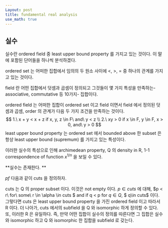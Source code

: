 ```yaml
---
Layout: post
title: fundamental real analysis
use_math: true
---
```


## 실수

실수란 ordered field 중 least upper bound property 를 가지고 있는 것이다. 이 말에 포함된 단어들을 하나씩 분석하겠다.

ordered set 는 어떠한 집합에서 임의의 두 원소 사이에 <, >, = 중 하나의 관계를 가지고 있는 것이다.

field 란 어떤 집합에서 덧셈과 곱셈이 정의되고 그것들이 몇 가지 특성을 만족하는- associative, commutative 등 10가지- 집합이다.

ordered field 는 어떠한 집합이 ordered set 이고 field 이면서 field 에서 정의된 덧셈과 곱셈, order 의 관계가 다음 두 가지 조건을 만족하는 것이다.
$$
1.\ x + y < x + z if x, y, z \in F\ and\ y < z  \\
2.\ xy > 0 if x \in F, y \in F, x > 0, and\ y > 0
$$
least upper bound property 는 ordered set 에서 bounded above 한 subset 은 항상 least upper bound (supremum) 를 가지고 있는 특성이다.

이러한 실수의 특성으로 인해 archimedean property, Q 의 density in R, 1-1 correspondence of function $x^{1/n}$ 을 보일 수 있다.

 

**실수는 존재한다. **

$pf$ 다음과 같이 cuts 을 정의하자. 

cuts 는 Q 의  proper subset 이다. 이것은 not empty 이다. $p \in cuts$ 에 대해, $p < r\ for\ some\ r \in \alpha \in cuts $ and if q < p for $q \in Q$, $ q\in cuts$ 이다. 그렇다면 cuts 은 least upper bound property 을 가진 ordered field 이고 따라서 R 이다. 더 나아가, cuts 에서의 subfield 을 Q 와 isomorphic 하게 정의할 수 있다. 또, 이러한 R 은 유일하다. 즉, 만약 어떤 집합이 실수의 정의를 따른다면 그 집합은 실수와 isomorphic 하고 Q 와 isomorphic 한 집합을 subfield 로 갖는다.